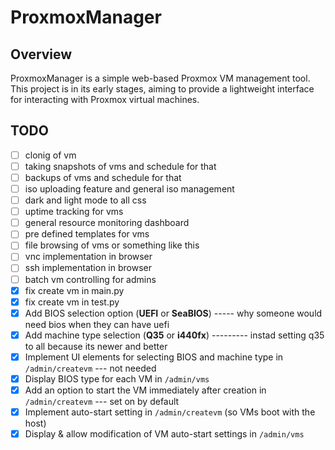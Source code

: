 # ProxmoxManager

## Overview
ProxmoxManager is a simple web-based Proxmox VM management tool. This project is in its early stages, aiming to provide a lightweight interface for interacting with Proxmox virtual machines.

## TODO

- [ ] clonig of vm 
- [ ] taking snapshots of vms and schedule for that
- [ ] backups of vms and schedule for that 
- [ ] iso uploading feature and general iso management 
- [ ] dark and light mode to all css 
- [ ] uptime tracking for vms 
- [ ] general resource monitoring dashboard
- [ ] pre defined templates for vms 
- [ ] file browsing of vms or something like this 
- [ ] vnc implementation in browser
- [ ] ssh implementation in browser
- [ ] batch vm controlling for admins
- [x] fix create vm in main.py
- [x] fix create vm in test.py
- [x] Add BIOS selection option (**UEFI** or **SeaBIOS**) ----- why someone would need bios when they can have uefi 
- [x] Add machine type selection (**Q35** or **i440fx**) --------- instad setting q35 to all because its newer and better 
- [x] Implement UI elements for selecting BIOS and machine type in `/admin/createvm` --- not needed  
- [x] Display BIOS type for each VM in `/admin/vms`  
- [x] Add an option to start the VM immediately after creation in `/admin/createvm`  --- set on by default
- [x] Implement auto-start setting in `/admin/createvm` (so VMs boot with the host)  
- [x] Display & allow modification of VM auto-start settings in `/admin/vms`  